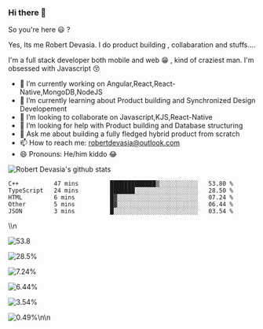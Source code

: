 ### Hi there 👋

So you're here 😃 ? 

Yes, Its me Robert Devasia. I do product building , collabaration and stuffs....

I'm a full stack developer both mobile and web 😁 , kind of craziest man.
I'm obsessed with Javascript 😚


- 🔭 I’m currently working on Angular,React,React-Native,MongoDB,NodeJS 
- 🌱 I’m currently learning about Product building and Synchronized Design Developement
- 👯 I’m looking to collaborate on Javascript,KJS,React-Native
- 🤔 I’m looking for help with Product building and Database structuring
- 💬 Ask me about building a fully fledged hybrid product from scratch
- 📫 How to reach me: robertdevasia@outlook.com
- 😄 Pronouns: He/him kiddo 😂

![Robert Devasia's github stats](https://github-readme-stats.vercel.app/api?username=docsploit&count_private=true&theme=gotham&showicons=true)

<!--START_SECTION:waka-->
```text
C++          47 mins         █████████████▒░░░░░░░░░░░   53.80 % 
TypeScript   24 mins         ███████░░░░░░░░░░░░░░░░░░   28.50 % 
HTML         6 mins          █▓░░░░░░░░░░░░░░░░░░░░░░░   07.24 % 
Other        5 mins          █▓░░░░░░░░░░░░░░░░░░░░░░░   06.44 % 
JSON         3 mins          █░░░░░░░░░░░░░░░░░░░░░░░░   03.54 % 
```
<!--END_SECTION:waka-->


<!--Docsium::START-->
<!--Docsium::START-->\\n
  ![53.8](https://progress-bar.dev/53.8/?title=C++&width=250&color=#f34b7d)
  
  ![28.5%](https://progress-bar.dev/28.5/?title=TypeScript&width=250&color=#2b7489)
  
  ![7.24%](https://progress-bar.dev/7.24/?title=HTML&width=250&color=#e34c26)
  
  ![6.44%](https://progress-bar.dev/6.44/?title=Other&width=250&color=null)
  
  ![3.54%](https://progress-bar.dev/3.54/?title=JSON&width=250&color=null)
  
  ![0.49%](https://progress-bar.dev/0.49/?title=Objective-C&width=250&color=#438eff)\\n<!--Docsium::END-->\\n
<!--Docsium::END-->
